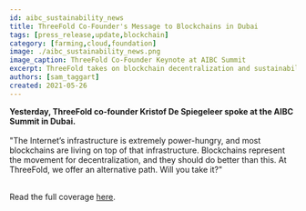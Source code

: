 ```yaml
---
id: aibc_sustainability_news
title: ThreeFold Co-Founder's Message to Blockchains in Dubai
tags: [press_release,update,blockchain]
category: [farming,cloud,foundation]
image: ./aibc_sustainability_news.png
image_caption: ThreeFold Co-Founder Keynote at AIBC Summit
excerpt: ThreeFold takes on blockchain decentralization and sustainability at AIBC Summit in Dubai
authors: [sam_taggart]
created: 2021-05-26
---
```


**Yesterday, ThreeFold co-founder Kristof De Spiegeleer spoke at the AIBC Summit in Dubai.**
<br/>
<br/>
"The Internet’s infrastructure is extremely power-hungry, and most blockchains are living on top of that infrastructure. Blockchains represent the movement for decentralization, and they should do better than this. At ThreeFold, we offer an alternative path. Will you take it?"
<br/>
<br/>

Read the full coverage [here](https://opinionnigeria.com/threefold-takes-on-blockchain-decentralization-and-sustainability-at-aibc-summit-in-dubai/).
